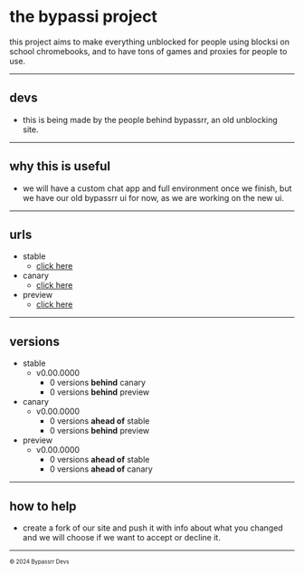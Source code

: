 # the bypassi project
this project aims to make everything unblocked for people using blocksi on school chromebooks, and to have tons of games and proxies for people to use.
- - -
## devs
- this is being made by the people behind bypassrr, an old unblocking site.
- - -
## why this is useful
- we will have a custom chat app and full environment once we finish, but we have our old bypassrr ui for now, as we are working on the new ui.
- - - 
## urls
- stable
  - [click here](http://byp.assi.cl/)
- canary
  - [click here](http://byp.assi.cl/canary/)
- preview
  - [click here](http://byp.assi.cl/preview/)
- - - 
## versions
- stable
  - v0.00.0000
    - 0 versions **behind** canary
    - 0 versions **behind** preview
- canary
  - v0.00.0000
    - 0 versions **ahead of** stable
    - 0 versions **behind** preview
- preview
  - v0.00.0000
    - 0 versions **ahead of** stable
    - 0 versions **ahead of** canary
- - -
## how to help
- create a fork of our site and push it with info about what you changed and we will choose if we want to accept or decline it.
- - -
<sub><sup>© 2024 Bypassrr Devs</sup></sub>
